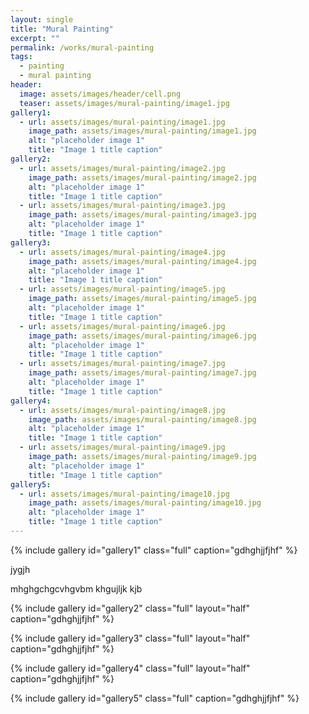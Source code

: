 ```yaml
---
layout: single
title: "Mural Painting"
excerpt: ""
permalink: /works/mural-painting
tags:
  - painting
  - mural painting
header:
  image: assets/images/header/cell.png
  teaser: assets/images/mural-painting/image1.jpg 
gallery1:
  - url: assets/images/mural-painting/image1.jpg
    image_path: assets/images/mural-painting/image1.jpg
    alt: "placeholder image 1"
    title: "Image 1 title caption"
gallery2:
  - url: assets/images/mural-painting/image2.jpg
    image_path: assets/images/mural-painting/image2.jpg
    alt: "placeholder image 1"
    title: "Image 1 title caption"
  - url: assets/images/mural-painting/image3.jpg
    image_path: assets/images/mural-painting/image3.jpg
    alt: "placeholder image 1"
    title: "Image 1 title caption"
gallery3:
  - url: assets/images/mural-painting/image4.jpg
    image_path: assets/images/mural-painting/image4.jpg
    alt: "placeholder image 1"
    title: "Image 1 title caption"
  - url: assets/images/mural-painting/image5.jpg
    image_path: assets/images/mural-painting/image5.jpg
    alt: "placeholder image 1"
    title: "Image 1 title caption"
  - url: assets/images/mural-painting/image6.jpg
    image_path: assets/images/mural-painting/image6.jpg
    alt: "placeholder image 1"
    title: "Image 1 title caption"
  - url: assets/images/mural-painting/image7.jpg
    image_path: assets/images/mural-painting/image7.jpg
    alt: "placeholder image 1"
    title: "Image 1 title caption"
gallery4:
  - url: assets/images/mural-painting/image8.jpg
    image_path: assets/images/mural-painting/image8.jpg
    alt: "placeholder image 1"
    title: "Image 1 title caption"
  - url: assets/images/mural-painting/image9.jpg
    image_path: assets/images/mural-painting/image9.jpg
    alt: "placeholder image 1"
    title: "Image 1 title caption"
gallery5:	
  - url: assets/images/mural-painting/image10.jpg
    image_path: assets/images/mural-painting/image10.jpg
    alt: "placeholder image 1"
    title: "Image 1 title caption"
---
```


{% include gallery id="gallery1" class="full" caption="gdhghjjfjhf" %}


jygjh

mhghgchgcvhgvbm
khgujljk
kjb

{% include gallery id="gallery2" class="full" layout="half" caption="gdhghjjfjhf" %}

{% include gallery id="gallery3" class="full" layout="half" caption="gdhghjjfjhf" %}

{% include gallery id="gallery4" class="full" layout="half" caption="gdhghjjfjhf" %}

{% include gallery id="gallery5" class="full" caption="gdhghjjfjhf" %}
